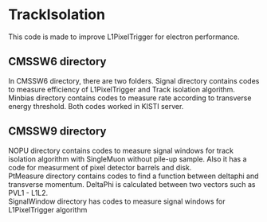 TrackIsolation
==============

This code is made to improve L1PixelTrigger for electron performance.

## CMSSW6 directory
In CMSSW6 directory, there are two folders. Signal directory contains codes to measure efficiency of L1PixelTrigger and Track isolation algorithm. <br>
Minbias directory contains codes to measure rate according to transverse energy threshold. Both codes worked in KISTI server.

## CMSSW9 directory
NOPU directory contains codes to measure signal windows for track isolation algorithm with SingleMuon without pile-up sample. Also it has a code for measurment of pixel detector barrels and disk. <br>
PtMeasure directory contains codes to find a function between deltaphi and transverse momentum. DeltaPhi is calculated between two vectors such as PVL1 - L1L2. <br>
SignalWindow directory has codes to measure signal windows for L1PixelTrigger algorithm
